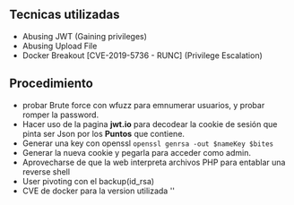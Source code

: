 ## Tecnicas utilizadas
- Abusing JWT (Gaining privileges)  
- Abusing Upload File  
- Docker Breakout [CVE-2019-5736 - RUNC] (Privilege Escalation)
## Procedimiento
- probar Brute force con wfuzz para emnumerar usuarios, y probar romper la password.
- Hacer uso de la pagina **jwt.io** para decodear la cookie de sesión que pinta ser Json por los **Puntos** que contiene.
- Generar una key con openssl ``openssl genrsa -out $nameKey $bites ``
- Generar la nueva cookie y pegarla para acceder como admin.
- Aprovecharse de que la web interpreta archivos PHP para entablar una reverse shell
- User pivoting con el backup(id_rsa)
- CVE de docker para la version utilizada ''